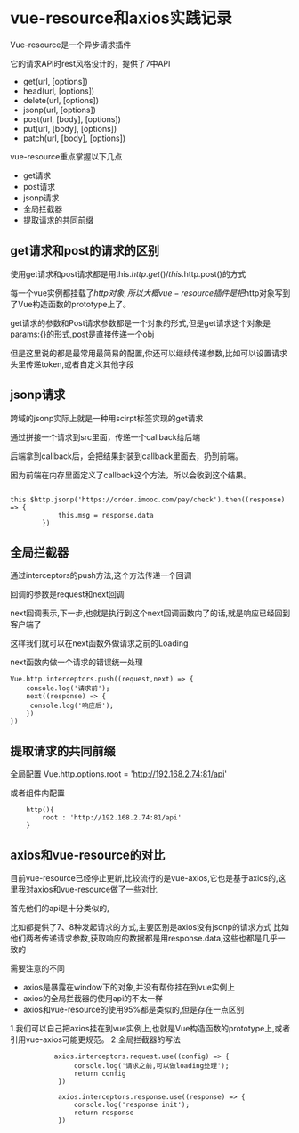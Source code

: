 # vue-resource和axios实践记录

Vue-resource是一个异步请求插件

它的请求API时rest风格设计的，提供了7中API

* get(url, [options])
* head(url, [options])
* delete(url, [options])
* jsonp(url, [options])
* post(url, [body], [options])
* put(url, [body], [options])
* patch(url, [body], [options])


vue-resource重点掌握以下几点

- get请求
- post请求
- jsonp请求
- 全局拦截器
- 提取请求的共同前缀


## get请求和post的请求的区别

使用get请求和post请求都是用this.$http.get() / this.$http.post()的方式

每一个vue实例都挂载了$http对象,所以大概vue-resource插件是把$http对象写到了Vue构造函数的prototype上了。

get请求的参数和Post请求参数都是一个对象的形式,但是get请求这个对象是params:{}的形式,post是直接传递一个obj

但是这里说的都是最常用最简易的配置,你还可以继续传递参数,比如可以设置请求头里传递token,或者自定义其他字段

## jsonp请求


跨域的jsonp实际上就是一种用scirpt标签实现的get请求  

通过拼接一个请求到src里面，传递一个callback给后端

后端拿到callback后，会把结果封装到callback里面去，扔到前端。

因为前端在内存里面定义了callback这个方法，所以会收到这个结果。


```
        this.$http.jsonp('https://order.imooc.com/pay/check').then((response) => {
            this.msg = response.data
        })
```
## 全局拦截器


通过interceptors的push方法,这个方法传递一个回调

回调的参数是request和next回调

next回调表示,下一步,也就是执行到这个next回调函数内了的话,就是响应已经回到客户端了

这样我们就可以在next函数外做请求之前的Loading

next函数内做一个请求的错误统一处理

```
Vue.http.interceptors.push((request,next) => {
    console.log('请求前');
    next((response) => {
     console.log('响应后');
    })
})
```

## 提取请求的共同前缀

全局配置
Vue.http.options.root = 'http://192.168.2.74:81/api'

或者组件内配置
```
    http(){
        root : 'http://192.168.2.74:81/api'
    }

```

## axios和vue-resource的对比

目前vue-resource已经停止更新,比较流行的是vue-axios,它也是基于axios的,这里我对axios和vue-resource做了一些对比

首先他们的api是十分类似的,

比如都提供了7、8种发起请求的方式,主要区别是axios没有jsonp的请求方式
比如他们两者传递请求参数,获取响应的数据都是用response.data,这些也都是几乎一致的

需要注意的不同

- axios是暴露在window下的对象,并没有帮你挂在到vue实例上
- axios的全局拦截器的使用api的不太一样
- axios和vue-resource的使用95%都是类似的,但是存在一点区别


1.我们可以自己把axios挂在到vue实例上,也就是Vue构造函数的prototype上,或者引用vue-axios可能更规范。
2.全局拦截器的写法

```
           axios.interceptors.request.use((config) => {
                console.log('请求之前,可以做loading处理');
                return config
            })

            axios.interceptors.response.use((response) => {
                console.log('response init');
                return response
            })
```









